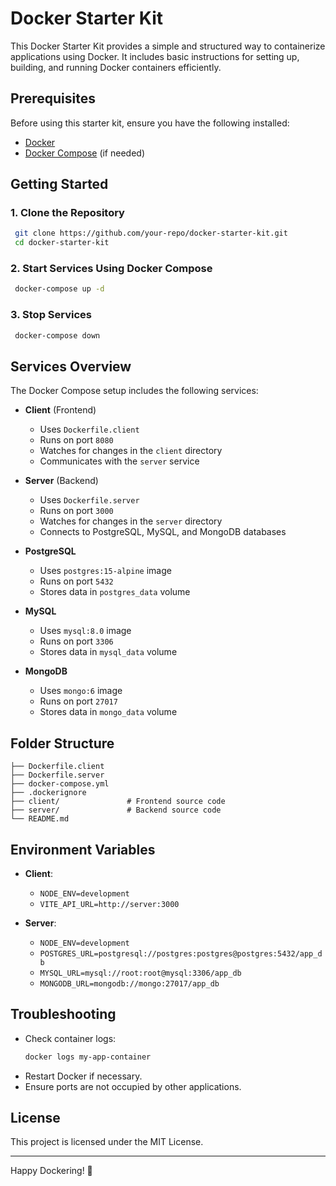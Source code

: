 # Docker Starter Kit

This Docker Starter Kit provides a simple and structured way to containerize applications using Docker. It includes basic instructions for setting up, building, and running Docker containers efficiently.

## Prerequisites

Before using this starter kit, ensure you have the following installed:

- [Docker](https://www.docker.com/get-started)
- [Docker Compose](https://docs.docker.com/compose/install/) (if needed)

## Getting Started

### 1. Clone the Repository
```sh
 git clone https://github.com/your-repo/docker-starter-kit.git
 cd docker-starter-kit
```

### 2. Start Services Using Docker Compose
```sh
 docker-compose up -d
```

### 3. Stop Services
```sh
 docker-compose down
```

## Services Overview

The Docker Compose setup includes the following services:

- **Client** (Frontend)
  - Uses `Dockerfile.client`
  - Runs on port `8080`
  - Watches for changes in the `client` directory
  - Communicates with the `server` service

- **Server** (Backend)
  - Uses `Dockerfile.server`
  - Runs on port `3000`
  - Watches for changes in the `server` directory
  - Connects to PostgreSQL, MySQL, and MongoDB databases

- **PostgreSQL**
  - Uses `postgres:15-alpine` image
  - Runs on port `5432`
  - Stores data in `postgres_data` volume

- **MySQL**
  - Uses `mysql:8.0` image
  - Runs on port `3306`
  - Stores data in `mysql_data` volume

- **MongoDB**
  - Uses `mongo:6` image
  - Runs on port `27017`
  - Stores data in `mongo_data` volume

## Folder Structure
```
├── Dockerfile.client
├── Dockerfile.server
├── docker-compose.yml
├── .dockerignore
├── client/               # Frontend source code
├── server/               # Backend source code
└── README.md
```

## Environment Variables

- **Client**:
  - `NODE_ENV=development`
  - `VITE_API_URL=http://server:3000`

- **Server**:
  - `NODE_ENV=development`
  - `POSTGRES_URL=postgresql://postgres:postgres@postgres:5432/app_db`
  - `MYSQL_URL=mysql://root:root@mysql:3306/app_db`
  - `MONGODB_URL=mongodb://mongo:27017/app_db`

## Troubleshooting

- Check container logs:
  ```sh
  docker logs my-app-container
  ```
- Restart Docker if necessary.
- Ensure ports are not occupied by other applications.

## License

This project is licensed under the MIT License.

---

Happy Dockering! 🚀


